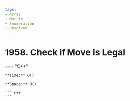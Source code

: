 ```yaml
---
tags:
- Array
- Matrix
- Enumeration
- Unsolved
---
```



# 1958. Check if Move is Legal

=== "C++"

    **Time:** O()

    **Space:** O()

    ``` c++
    ```